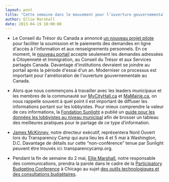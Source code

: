 ```yaml
---
layout: post
title: "Cette semaine dans le mouvement pour l’ouverture gouvernementale..."
author: Ellie Marshall
date: 2013-04-19 10:00:00
---
```

- Le Conseil du Trésor du Canada a annoncé [un nouveau projet pilote](http://www.tbs-sct.gc.ca/media/nr-cp/2013/0409-fra.asp) pour faciliter la soumission et le paiements des demandes en ligne d'accès à l'information et aux renseignements personnels. En ce moment, le [nouveau portail](https://atip-aiprp.apps.gc.ca/atip/welcome.do) accepte seulement les demandes adressées à Citoyenneté et Immigration, au Conseil du Trésor et aux Services partagés Canada. Davantage d'institutions devraient se joindre au portail après la période d'essai d'un an. Moderniser ce processus est important pour l'amélioration de l'ouverture gouvernementale au Canada.

- Alors que nous commençons à travailler avec les leaders municipaux et les membres de la communauté sur [MyCityHall.ca](http://mycityhall.ca) et [MaMairie.ca](http://mamairie.ca), on nous rappelle souvent à quel point il est important de diffuser les informations portant sur les lobbyistes. Pour mieux comprendre la valeur de ces informations, la [Fondation Sunlight](http://sunlightfoundation.com/blog/2013/04/18/a-roadmap-for-releasing-municipal-lobbying-data/) a publié un [guide pour les données les lobbyistes au niveau municipal](http://sunlightfoundation.com/policy/municipal_lobbying_data_guidebook/) afin de brosser un tableau des meilleures pratiques pour le partage de ce type d’information.

- [James McKinney](http://nordouvert.ca/equipe/), notre directeur exécutif, représentera Nord Ouvert lors du Transparency Camp qui aura lieu les 4 et 5 mai à Washington, D.C.  Davantage de détails sur cette “non-conférence” tenue par Sunlight peuvent être trouvés ici: transparencycamp.org.

- Pendant la fin de semaine du 2 mai, [Ellie Marshall](http://nordouvert.ca/equipe/), notre responsable des communications, prendra la parole dans le cadre de la [Participatory Budgeting Conference](http://pbconference.wordpress.com/) à Chicago au sujet [des outils technologiques et des consultations budgétaires](http://pbconference.wordpress.com/program/). 